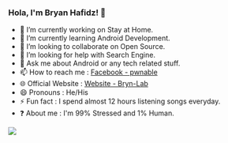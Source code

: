 ### Hola, I'm Bryan Hafidz! 👋

- 🔭 I’m currently working on Stay at Home. 
- 🌱 I’m currently learning Android Development.
- 👯 I’m looking to collaborate on Open Source.
- 🤔 I’m looking for help with Search Engine.
- 💬 Ask me about Android or any tech related stuff.
- 📫 How to reach me : [Facebook - pwnable](https://Facebook.com/pwnable)
- 🌐 Official Website : [Website - Bryn-Lab](https://bryn-lab.my.id)
- 😄 Pronouns : He/His 
- ⚡ Fun fact : I spend almost 12 hours listening songs everyday.
- ❓ About me : I'm 99% Stressed and 1% Human.


<img src="https://github-readme-stats.vercel.app/api?username=MumetNgoding&&show_icons=true&title_color=00FFFF&icon_color=ff6781&text_color=daf7dc&bg_color=191919">
